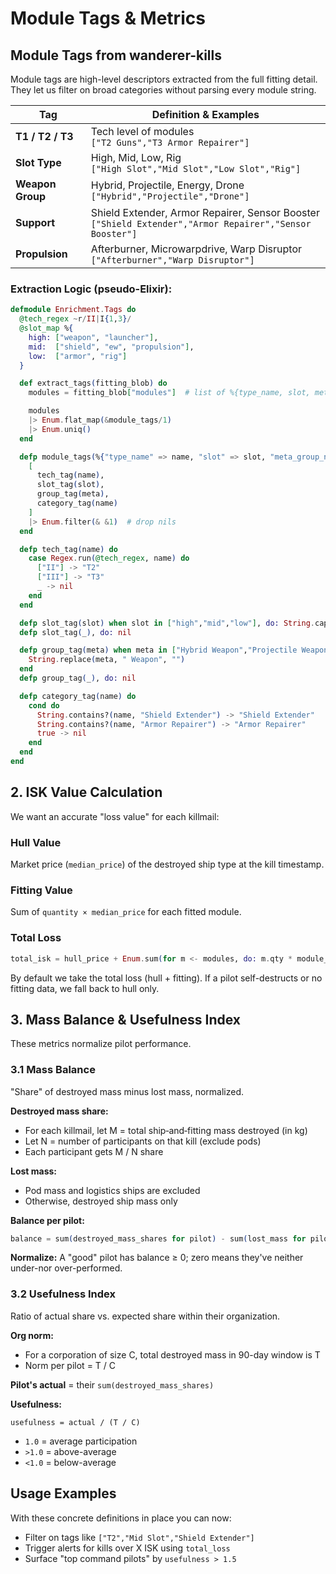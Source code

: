 # Module Tags & Metrics

## Module Tags from wanderer-kills

Module tags are high-level descriptors extracted from the full fitting detail. They let us filter on broad categories without parsing every module string.

| Tag | Definition & Examples |
|---|---|
| **T1 / T2 / T3** | Tech level of modules<br/>`["T2 Guns","T3 Armor Repairer"]` |
| **Slot Type** | High, Mid, Low, Rig<br/>`["High Slot","Mid Slot","Low Slot","Rig"]` |
| **Weapon Group** | Hybrid, Projectile, Energy, Drone<br/>`["Hybrid","Projectile","Drone"]` |
| **Support** | Shield Extender, Armor Repairer, Sensor Booster<br/>`["Shield Extender","Armor Repairer","Sensor Booster"]` |
| **Propulsion** | Afterburner, Microwarpdrive, Warp Disruptor<br/>`["Afterburner","Warp Disruptor"]` |

### Extraction Logic (pseudo-Elixir):

```elixir
defmodule Enrichment.Tags do
  @tech_regex ~r/II|I{1,3}/
  @slot_map %{
    high: ["weapon", "launcher"],
    mid:  ["shield", "ew", "propulsion"],
    low:  ["armor", "rig"]
  }

  def extract_tags(fitting_blob) do
    modules = fitting_blob["modules"]  # list of %{type_name, slot, meta_group_name}

    modules
    |> Enum.flat_map(&module_tags/1)
    |> Enum.uniq()
  end

  defp module_tags(%{"type_name" => name, "slot" => slot, "meta_group_name" => meta}) do
    [
      tech_tag(name),
      slot_tag(slot),
      group_tag(meta),
      category_tag(name)
    ]
    |> Enum.filter(& &1)  # drop nils
  end

  defp tech_tag(name) do
    case Regex.run(@tech_regex, name) do
      ["II"] -> "T2"
      ["III"] -> "T3"
      _ -> nil
    end
  end

  defp slot_tag(slot) when slot in ["high","mid","low"], do: String.capitalize(slot) <> " Slot"
  defp slot_tag(_), do: nil

  defp group_tag(meta) when meta in ["Hybrid Weapon","Projectile Weapon","Energy Weapon","Drone"] do
    String.replace(meta, " Weapon", "")
  end
  defp group_tag(_), do: nil

  defp category_tag(name) do
    cond do
      String.contains?(name, "Shield Extender") -> "Shield Extender"
      String.contains?(name, "Armor Repairer") -> "Armor Repairer"
      true -> nil
    end
  end
end
```

## 2. ISK Value Calculation

We want an accurate "loss value" for each killmail:

### Hull Value
Market price (`median_price`) of the destroyed ship type at the kill timestamp.

### Fitting Value
Sum of `quantity × median_price` for each fitted module.

### Total Loss
```elixir
total_isk = hull_price + Enum.sum(for m <- modules, do: m.qty * module_price(m))
```

By default we take the total loss (hull + fitting). If a pilot self-destructs or no fitting data, we fall back to hull only.

## 3. Mass Balance & Usefulness Index

These metrics normalize pilot performance.

### 3.1 Mass Balance

"Share" of destroyed mass minus lost mass, normalized.

**Destroyed mass share:**
- For each killmail, let M = total ship‐and‐fitting mass destroyed (in kg)
- Let N = number of participants on that kill (exclude pods)
- Each participant gets M / N share

**Lost mass:**
- Pod mass and logistics ships are excluded
- Otherwise, destroyed ship mass only

**Balance per pilot:**
```elixir
balance = sum(destroyed_mass_shares for pilot) - sum(lost_mass for pilot)
```

**Normalize:** A "good" pilot has balance ≥ 0; zero means they've neither under-nor over-performed.

### 3.2 Usefulness Index

Ratio of actual share vs. expected share within their organization.

**Org norm:**
- For a corporation of size C, total destroyed mass in 90-day window is T
- Norm per pilot = T / C

**Pilot's actual** = their `sum(destroyed_mass_shares)`

**Usefulness:**
```
usefulness = actual / (T / C)
```

- `1.0` = average participation
- `>1.0` = above-average
- `<1.0` = below-average

## Usage Examples

With these concrete definitions in place you can now:

- Filter on tags like `["T2","Mid Slot","Shield Extender"]`
- Trigger alerts for kills over X ISK using `total_loss`
- Surface "top command pilots" by `usefulness > 1.5`